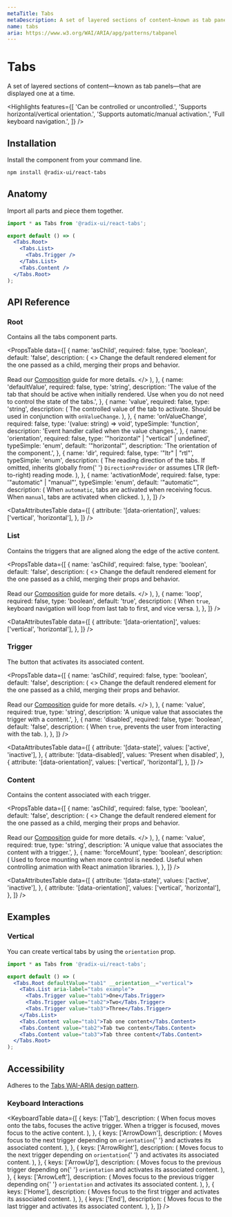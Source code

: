 ```yaml
---
metaTitle: Tabs
metaDescription: A set of layered sections of content—known as tab panels—that are displayed one at a time.
name: tabs
aria: https://www.w3.org/WAI/ARIA/apg/patterns/tabpanel
---
```


# Tabs

<Description>
  A set of layered sections of content—known as tab panels—that are displayed
  one at a time.
</Description>

<HeroContainer>
  <TabsDemo />
</HeroContainer>

<HeroCodeBlock folder="Tabs" />

<Highlights
  features={[
    'Can be controlled or uncontrolled.',
    'Supports horizontal/vertical orientation.',
    'Supports automatic/manual activation.',
    'Full keyboard navigation.',
  ]}
/>

## Installation

Install the component from your command line.

```bash
npm install @radix-ui/react-tabs
```

## Anatomy

Import all parts and piece them together.

```jsx
import * as Tabs from '@radix-ui/react-tabs';

export default () => (
  <Tabs.Root>
    <Tabs.List>
      <Tabs.Trigger />
    </Tabs.List>
    <Tabs.Content />
  </Tabs.Root>
);
```

## API Reference

### Root

Contains all the tabs component parts.

<PropsTable
  data={[
    {
      name: 'asChild',
      required: false,
      type: 'boolean',
      default: 'false',
      description: (
        <>
          Change the default rendered element for the one passed as a child,
          merging their props and behavior.
          <br />
          <br />
          Read our <a href="../guides/composition">Composition</a> guide for more
          details.
        </>
      ),
    },
    {
      name: 'defaultValue',
      required: false,
      type: 'string',
      description:
        'The value of the tab that should be active when initially rendered. Use when you do not need to control the state of the tabs.',
    },
    {
      name: 'value',
      required: false,
      type: 'string',
      description: (
        <span>
          The controlled value of the tab to activate. Should be used in
          conjunction with <Code>onValueChange</Code>.
        </span>
      ),
    },
    {
      name: 'onValueChange',
      required: false,
      type: '(value: string) => void',
      typeSimple: 'function',
      description: 'Event handler called when the value changes.',
    },
    {
      name: 'orientation',
      required: false,
      type: '"horizontal" | "vertical" | undefined',
      typeSimple: 'enum',
      default: '"horizontal"',
      description: 'The orientation of the component.',
    },
    {
      name: 'dir',
      required: false,
      type: '"ltr" | "rtl"',
      typeSimple: 'enum',
      description: (
        <span>
          The reading direction of the tabs. If omitted, inherits globally from{' '}
          <Code>DirectionProvider</Code> or assumes LTR (left-to-right) reading
          mode.
        </span>
      ),
    },
    {
      name: 'activationMode',
      required: false,
      type: '"automatic" | "manual"',
      typeSimple: 'enum',
      default: '"automatic"',
      description: (
        <span>
          When <Code>automatic</Code>, tabs are activated when receiving focus.
          When <Code>manual</Code>, tabs are activated when clicked.
        </span>
      ),
    },
  ]}
/>

<DataAttributesTable
  data={[
    {
      attribute: '[data-orientation]',
      values: ['vertical', 'horizontal'],
    },
  ]}
/>

### List

Contains the triggers that are aligned along the edge of the active content.

<PropsTable
  data={[
    {
      name: 'asChild',
      required: false,
      type: 'boolean',
      default: 'false',
      description: (
        <>
          Change the default rendered element for the one passed as a child,
          merging their props and behavior.
          <br />
          <br />
          Read our <a href="../guides/composition">Composition</a> guide for more
          details.
        </>
      ),
    },
    {
      name: 'loop',
      required: false,
      type: 'boolean',
      default: 'true',
      description: (
        <span>
          When <Code>true</Code>, keyboard navigation will loop from last tab to
          first, and vice versa.
        </span>
      ),
    },
  ]}
/>

<DataAttributesTable
  data={[
    {
      attribute: '[data-orientation]',
      values: ['vertical', 'horizontal'],
    },
  ]}
/>

### Trigger

The button that activates its associated content.

<PropsTable
  data={[
    {
      name: 'asChild',
      required: false,
      type: 'boolean',
      default: 'false',
      description: (
        <>
          Change the default rendered element for the one passed as a child,
          merging their props and behavior.
          <br />
          <br />
          Read our <a href="../guides/composition">Composition</a> guide for more
          details.
        </>
      ),
    },
    {
      name: 'value',
      required: true,
      type: 'string',
      description: 'A unique value that associates the trigger with a content.',
    },
    {
      name: 'disabled',
      required: false,
      type: 'boolean',
      default: 'false',
      description: (
        <span>
          When <Code>true</Code>, prevents the user from interacting with the
          tab.
        </span>
      ),
    },
  ]}
/>

<DataAttributesTable
  data={[
    {
      attribute: '[data-state]',
      values: ['active', 'inactive'],
    },
    {
      attribute: '[data-disabled]',
      values: 'Present when disabled',
    },
    {
      attribute: '[data-orientation]',
      values: ['vertical', 'horizontal'],
    },
  ]}
/>

### Content

Contains the content associated with each trigger.

<PropsTable
  data={[
    {
      name: 'asChild',
      required: false,
      type: 'boolean',
      default: 'false',
      description: (
        <>
          Change the default rendered element for the one passed as a child,
          merging their props and behavior.
          <br />
          <br />
          Read our <a href="../guides/composition">Composition</a> guide for more
          details.
        </>
      ),
    },
    {
      name: 'value',
      required: true,
      type: 'string',
      description: 'A unique value that associates the content with a trigger.',
    },
    {
      name: 'forceMount',
      type: 'boolean',
      description: (
        <span>
          Used to force mounting when more control is needed. Useful when
          controlling animation with React animation libraries.
        </span>
      ),
    },
  ]}
/>

<DataAttributesTable
  data={[
    {
      attribute: '[data-state]',
      values: ['active', 'inactive'],
    },
    {
      attribute: '[data-orientation]',
      values: ['vertical', 'horizontal'],
    },
  ]}
/>

## Examples

### Vertical

You can create vertical tabs by using the `orientation` prop.

```jsx line=4
import * as Tabs from '@radix-ui/react-tabs';

export default () => (
  <Tabs.Root defaultValue="tab1" __orientation__="vertical">
    <Tabs.List aria-label="tabs example">
      <Tabs.Trigger value="tab1">One</Tabs.Trigger>
      <Tabs.Trigger value="tab2">Two</Tabs.Trigger>
      <Tabs.Trigger value="tab3">Three</Tabs.Trigger>
    </Tabs.List>
    <Tabs.Content value="tab1">Tab one content</Tabs.Content>
    <Tabs.Content value="tab2">Tab two content</Tabs.Content>
    <Tabs.Content value="tab3">Tab three content</Tabs.Content>
  </Tabs.Root>
);
```

## Accessibility

Adheres to the [Tabs WAI-ARIA design pattern](https://www.w3.org/WAI/ARIA/apg/patterns/tabpanel).

### Keyboard Interactions

<KeyboardTable
  data={[
    {
      keys: ['Tab'],
      description: (
        <span>
          When focus moves onto the tabs, focuses the active trigger. When a
          trigger is focused, moves focus to the active content.
        </span>
      ),
    },
    {
      keys: ['ArrowDown'],
      description: (
        <span>
          Moves focus to the next trigger depending on <Code>orientation</Code>{' '}
          and activates its associated content.
        </span>
      ),
    },
    {
      keys: ['ArrowRight'],
      description: (
        <span>
          Moves focus to the next trigger depending on <Code>orientation</Code>{' '}
          and activates its associated content.
        </span>
      ),
    },
    {
      keys: ['ArrowUp'],
      description: (
        <span>
          Moves focus to the previous trigger depending on{' '}
          <Code>orientation</Code> and activates its associated content.
        </span>
      ),
    },
    {
      keys: ['ArrowLeft'],
      description: (
        <span>
          Moves focus to the previous trigger depending on{' '}
          <Code>orientation</Code> and activates its associated content.
        </span>
      ),
    },
    {
      keys: ['Home'],
      description: (
        <span>
          Moves focus to the first trigger and activates its associated content.
        </span>
      ),
    },
    {
      keys: ['End'],
      description: (
        <span>
          Moves focus to the last trigger and activates its associated content.
        </span>
      ),
    },
  ]}
/>